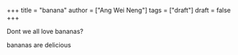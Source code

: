 +++
title = "banana"
author = ["Ang Wei Neng"]
tags = ["draft"]
draft = false
+++

Dont we all love bananas?

bananas are delicious